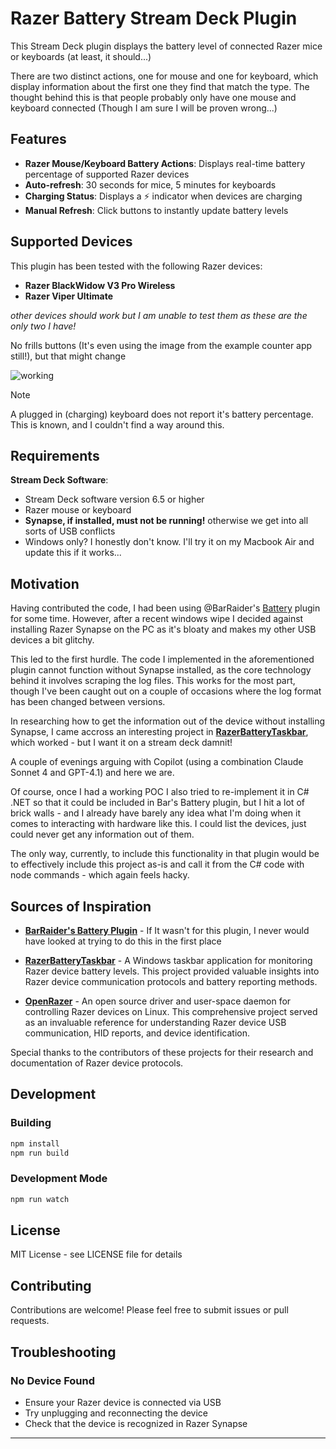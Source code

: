 # Razer Battery Stream Deck Plugin

This Stream Deck plugin displays the battery level of connected Razer mice or keyboards (at least, it should...) 

There are two distinct actions, one for mouse and one for keyboard, which display information about the first one they find that match the type. The thought behind this is that people probably only have one mouse and keyboard connected (Though I am sure I will be proven wrong...)

## Features

- **Razer Mouse/Keyboard Battery Actions**: Displays real-time battery percentage of supported Razer devices
- **Auto-refresh**: 30 seconds for mice, 5 minutes for keyboards
- **Charging Status**: Displays a ⚡ indicator when devices are charging
- **Manual Refresh**: Click buttons to instantly update battery levels

## Supported Devices

This plugin has been tested with the following Razer devices:

- **Razer BlackWidow V3 Pro Wireless**
- **Razer Viper Ultimate**

*other devices should work but I am unable to test them as these are the only two I have!*

No frills buttons (It's even using the image from the example counter app still!), but that might change

![working](https://github.com/user-attachments/assets/015e5238-8407-4030-9f64-a277fd256dc8)

> [!NOTE]  
> A plugged in (charging) keyboard does not report it's battery percentage. This is known, and I couldn't find a way around this.

## Requirements

**Stream Deck Software**: 

- Stream Deck software version 6.5 or higher
- Razer mouse or keyboard
- **Synapse, if installed, must not be running!** otherwise we get into all sorts of USB conflicts
- Windows only? I honestly don't know. I'll try it on my Macbook Air and update this if it works...

## Motivation

Having contributed the code, I had been using @BarRaider's [Battery](https://barraider.com/#:~:text=Download%20from%20Discord%5D-,Battery,-Shows%20live%20battery) plugin for some time. However, after a recent windows wipe I decided against installing Razer Synapse on the PC as it's bloaty and makes my other USB devices a bit glitchy.

This led to the first hurdle. The code I implemented in the aforementioned plugin cannot function without Synapse installed, as the core technology behind it involves scraping the log files. This works for the most part, though I've been caught out on a couple of occasions where the log format has been changed between versions.

In researching how to get the information out of the device without installing Synapse, I came accross an interesting project in **[RazerBatteryTaskbar](https://github.com/Tekk-Know/RazerBatteryTaskbar)**, which worked - but I want it on a stream deck damnit!

A couple of evenings arguing with Copilot (using a combination Claude Sonnet 4 and GPT-4.1) and here we are.

Of course, once I had a working POC I also tried to re-implement it in C# .NET so that it could be included in Bar's Battery plugin, but I hit a lot of brick walls - and I already have barely any idea what I'm doing when it comes to interacting with hardware like this. I could list the devices, just could never get any information out of them.

The only way, currently, to include this functionality in that plugin would be to effectively include this project as-is and call it from the C# code with node commands - which again feels hacky.


## Sources of Inspiration

- **[BarRaider's Battery Plugin](https://barraider.com/#:~:text=Download%20from%20Discord%5D-,Battery,-Shows%20live%20battery)** - If It wasn't for this plugin, I never would have looked at trying to do this in the first place

- **[RazerBatteryTaskbar](https://github.com/Tekk-Know/RazerBatteryTaskbar)** - A Windows taskbar application for monitoring Razer device battery levels. This project provided valuable insights into Razer device communication protocols and battery reporting methods.

- **[OpenRazer](https://github.com/openrazer/openrazer)** - An open source driver and user-space daemon for controlling Razer devices on Linux. This comprehensive project served as an invaluable reference for understanding Razer device USB communication, HID reports, and device identification.

Special thanks to the contributors of these projects for their research and documentation of Razer device protocols.

## Development

### Building
```bash
npm install
npm run build
```

### Development Mode
```bash
npm run watch
```

## License

MIT License - see LICENSE file for details

## Contributing

Contributions are welcome! Please feel free to submit issues or pull requests.

## Troubleshooting

### No Device Found
- Ensure your Razer device is connected via USB
- Try unplugging and reconnecting the device
- Check that the device is recognized in Razer Synapse

---



